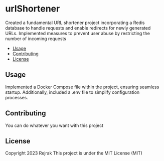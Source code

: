 # urlShortener

Created a fundamental URL shortener project incorporating a Redis database to handle requests and enable redirects for newly generated URLs. Implemented measures to prevent user abuse by restricting the number of incoming requests

- [Usage](#usage)
- [Contributing](#contributing)
- [License](#license)

## Usage
Implemented a Docker Compose file within the project, ensuring seamless startup. Additionally, included a .env file to simplify configuration processes.

## Contributing 
You can do whatever you want with this project

## License
Copyright 2023 Rejrak
This project is under the MIT License (MIT)



